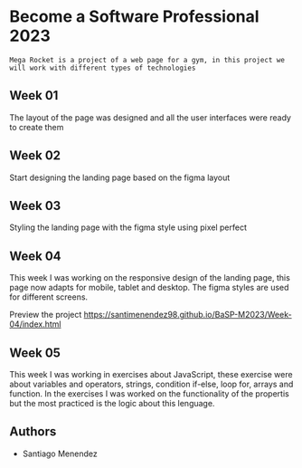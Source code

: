 # Become a Software Professional 2023

```
Mega Rocket is a project of a web page for a gym, in this project we will work with different types of technologies
```

## Week 01

The layout of the page was designed and all the user interfaces were ready to create them

## Week 02

Start designing the landing page based on the figma layout

## Week 03

Styling the landing page with the figma style using pixel perfect

## Week 04

This week I was working on the responsive design of the landing page, this page now adapts for mobile, tablet and desktop. The figma styles are used for different screens.

Preview the project https://santimenendez98.github.io/BaSP-M2023/Week-04/index.html

## Week 05

This week I was working in exercises about JavaScript, these exercise were about variables and operators, strings, condition if-else, loop for, arrays and function. In the exercises I was worked on the functionality of the propertis but the most practiced is the logic about this lenguage.

## Authors

- Santiago Menendez
